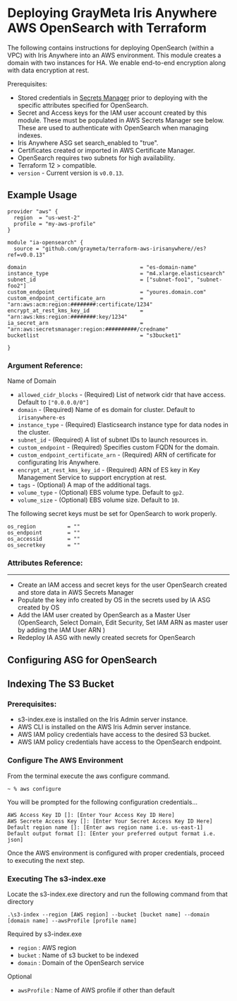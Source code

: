 # Deploying GrayMeta Iris Anywhere AWS OpenSearch with Terraform

The following contains instructions for deploying OpenSearch (within a VPC) with Iris Anywhere into an AWS environment. This module creates a domain with two instances for HA. We enable end-to-end encryption along with data encryption at rest.

Prerequisites:
* Stored credentials in [Secrets Manager](#creating-secrets-for-iris-anywhere) prior to deploying with the specific attributes specified for OpenSearch.
* Secret and Access keys for the IAM user account created by this module. These must be populated in AWS Secrets Manager see below. These are used to authenticate with OpenSearch when managing indexes.
* Iris Anywhere ASG set search_enabled to "true".
* Certificates created or imported in AWS Certificate Manager.
* OpenSearch requires two subnets for high availability.
* Terraform 12 > compatible.
* `version` - Current version is `v0.0.13`.

## Example Usage
  
```hcl
provider "aws" {
  region  = "us-west-2"
  profile = "my-aws-profile"
}

module "ia-opensearch" {
  source = "github.com/graymeta/terraform-aws-irisanywhere//es?ref=v0.0.13"

domain                                    = "es-domain-name" 
instance_type                             = "m4.xlarge.elasticsearch"
subnet_id                                 = ["subnet-foo1", "subnet-foo2"]
custom_endpoint                           = "youres.domain.com"
custom_endpoint_certificate_arn           = "arn:aws:acm:region:########:certificate/1234"
encrypt_at_rest_kms_key_id                = "arn:aws:kms:region:########:key/1234"
ia_secret_arn                             = "arn:aws:secretsmanager:region:##########/credname"
bucketlist                                = "s3bucket1"

}

```
### Argument Reference:
Name of Domain
* `allowed_cidr_blocks` - (Required) List of network cidr that have access.  Default to `["0.0.0.0/0"]`
* `domain` - (Required) Name of es domain for cluster.  Default to `irisanywhere-es`
* `instance_type` - (Required) Elasticsearch instance type for data nodes in the cluster.
* `subnet_id` - (Required) A list of subnet IDs to launch resources in.
* `custom_endpoint` - (Required) Specifies custom FQDN for the domain.
* `custom_endpoint_certificate_arn` - (Required) ARN of certificate for configurating Iris Anywhere.
* `encrypt_at_rest_kms_key_id` - (Required) ARN of ES key in Key Management Service to support encryption at rest.
* `tags` -  (Optional) A map of the additional tags.
* `volume_type` - (Optional) EBS volume type. Default to `gp2`.
* `volume_size` - (Optional) EBS volume size. Default to `10`.

The following secret keys must be set for OpenSearch to work properly.

    os_region          = ""
    os_endpoint        = ""
    os_accessid        = ""
    os_secretkey       = ""


### Attributes Reference:
***
* Create an IAM access and secret keys for the user OpenSearch created and store data in AWS Secrets Manager
* Populate the key info created by OS in the secrets used by IA ASG created by OS
* Add the IAM user created by OpenSearch as a Master User (OpenSearch, Select Domain, Edit Security, Set IAM ARN as master user by adding the IAM User ARN )
* Redeploy IA ASG with newly created secrets for OpenSearch

## Configuring ASG for OpenSearch


## Indexing The S3 Bucket
### Prerequisites:
* s3-index.exe is installed on the Iris Admin server instance.
* AWS CLI is installed on the AWS Iris Admin server instance.
* AWS IAM policy credentials have access to the desired S3 bucket.
* AWS IAM policy credentials have access to the OpenSearch endpoint.

### Configure The AWS Environment
From the terminal execute the aws configure command.
``` 
~ % aws configure
```
You will be prompted for the following configuration credentials...
```
AWS Access Key ID []: [Enter Your Access Key ID Here]
AWS Secrete Access Key []: [Enter Your Secret Access Key ID Here]
Default region name []: [Enter aws region name i.e. us-east-1]
Default output format []: [Enter your preferred output format i.e. json]
```
Once the AWS environment is configured with proper credentials, proceed to executing the next step.

### Executing The s3-index.exe
Locate the s3-index.exe directory and run the following command from that directory
```
.\s3-index --region [AWS region] --bucket [bucket name] --domain [domain name] --awsProfile [profile name]
```
Required by s3-index.exe
* `region`  : AWS region
* `bucket`  : Name of s3 bucket to be indexed
* `domain`  : Domain of the OpenSearch service

Optional
* `awsProfile` : Name of AWS profile if other than default